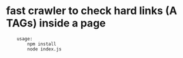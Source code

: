 # fast crawler to check hard links (A TAGs) inside a page

```
    usage: 
        npm install
        node index.js
```

